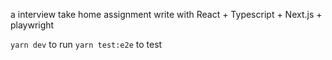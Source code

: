 a interview take home assignment
write with React + Typescript + Next.js + playwright

`yarn dev` to run
`yarn test:e2e` to test
